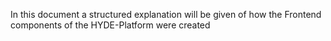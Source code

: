 In this document a structured explanation will be given of how the Frontend components of the HYDE-Platform were created

